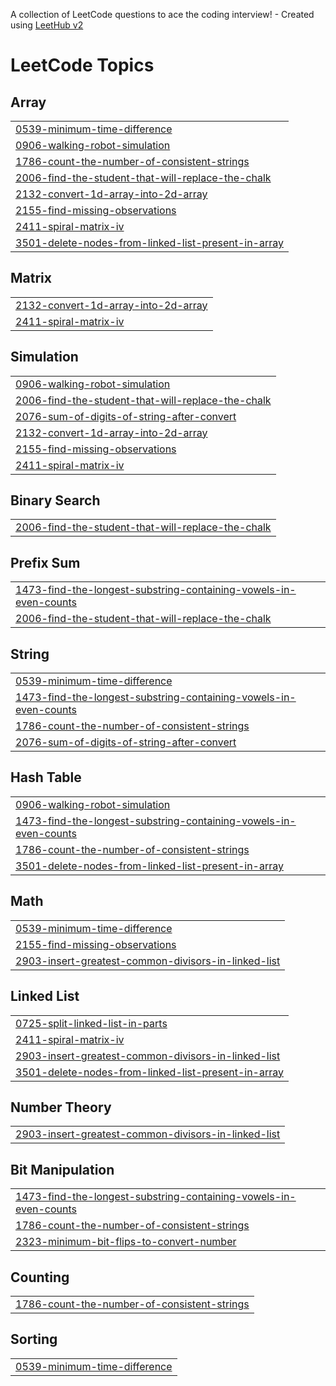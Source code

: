 A collection of LeetCode questions to ace the coding interview! - Created using [LeetHub v2](https://github.com/arunbhardwaj/LeetHub-2.0)
<!---LeetCode Topics Start-->
# LeetCode Topics
## Array
|  |
| ------- |
| [0539-minimum-time-difference](https://github.com/Rit2114/LeetCode/tree/master/0539-minimum-time-difference) |
| [0906-walking-robot-simulation](https://github.com/Rit2114/LeetCode/tree/master/0906-walking-robot-simulation) |
| [1786-count-the-number-of-consistent-strings](https://github.com/Rit2114/LeetCode/tree/master/1786-count-the-number-of-consistent-strings) |
| [2006-find-the-student-that-will-replace-the-chalk](https://github.com/Rit2114/LeetCode/tree/master/2006-find-the-student-that-will-replace-the-chalk) |
| [2132-convert-1d-array-into-2d-array](https://github.com/Rit2114/LeetCode/tree/master/2132-convert-1d-array-into-2d-array) |
| [2155-find-missing-observations](https://github.com/Rit2114/LeetCode/tree/master/2155-find-missing-observations) |
| [2411-spiral-matrix-iv](https://github.com/Rit2114/LeetCode/tree/master/2411-spiral-matrix-iv) |
| [3501-delete-nodes-from-linked-list-present-in-array](https://github.com/Rit2114/LeetCode/tree/master/3501-delete-nodes-from-linked-list-present-in-array) |
## Matrix
|  |
| ------- |
| [2132-convert-1d-array-into-2d-array](https://github.com/Rit2114/LeetCode/tree/master/2132-convert-1d-array-into-2d-array) |
| [2411-spiral-matrix-iv](https://github.com/Rit2114/LeetCode/tree/master/2411-spiral-matrix-iv) |
## Simulation
|  |
| ------- |
| [0906-walking-robot-simulation](https://github.com/Rit2114/LeetCode/tree/master/0906-walking-robot-simulation) |
| [2006-find-the-student-that-will-replace-the-chalk](https://github.com/Rit2114/LeetCode/tree/master/2006-find-the-student-that-will-replace-the-chalk) |
| [2076-sum-of-digits-of-string-after-convert](https://github.com/Rit2114/LeetCode/tree/master/2076-sum-of-digits-of-string-after-convert) |
| [2132-convert-1d-array-into-2d-array](https://github.com/Rit2114/LeetCode/tree/master/2132-convert-1d-array-into-2d-array) |
| [2155-find-missing-observations](https://github.com/Rit2114/LeetCode/tree/master/2155-find-missing-observations) |
| [2411-spiral-matrix-iv](https://github.com/Rit2114/LeetCode/tree/master/2411-spiral-matrix-iv) |
## Binary Search
|  |
| ------- |
| [2006-find-the-student-that-will-replace-the-chalk](https://github.com/Rit2114/LeetCode/tree/master/2006-find-the-student-that-will-replace-the-chalk) |
## Prefix Sum
|  |
| ------- |
| [1473-find-the-longest-substring-containing-vowels-in-even-counts](https://github.com/Rit2114/LeetCode/tree/master/1473-find-the-longest-substring-containing-vowels-in-even-counts) |
| [2006-find-the-student-that-will-replace-the-chalk](https://github.com/Rit2114/LeetCode/tree/master/2006-find-the-student-that-will-replace-the-chalk) |
## String
|  |
| ------- |
| [0539-minimum-time-difference](https://github.com/Rit2114/LeetCode/tree/master/0539-minimum-time-difference) |
| [1473-find-the-longest-substring-containing-vowels-in-even-counts](https://github.com/Rit2114/LeetCode/tree/master/1473-find-the-longest-substring-containing-vowels-in-even-counts) |
| [1786-count-the-number-of-consistent-strings](https://github.com/Rit2114/LeetCode/tree/master/1786-count-the-number-of-consistent-strings) |
| [2076-sum-of-digits-of-string-after-convert](https://github.com/Rit2114/LeetCode/tree/master/2076-sum-of-digits-of-string-after-convert) |
## Hash Table
|  |
| ------- |
| [0906-walking-robot-simulation](https://github.com/Rit2114/LeetCode/tree/master/0906-walking-robot-simulation) |
| [1473-find-the-longest-substring-containing-vowels-in-even-counts](https://github.com/Rit2114/LeetCode/tree/master/1473-find-the-longest-substring-containing-vowels-in-even-counts) |
| [1786-count-the-number-of-consistent-strings](https://github.com/Rit2114/LeetCode/tree/master/1786-count-the-number-of-consistent-strings) |
| [3501-delete-nodes-from-linked-list-present-in-array](https://github.com/Rit2114/LeetCode/tree/master/3501-delete-nodes-from-linked-list-present-in-array) |
## Math
|  |
| ------- |
| [0539-minimum-time-difference](https://github.com/Rit2114/LeetCode/tree/master/0539-minimum-time-difference) |
| [2155-find-missing-observations](https://github.com/Rit2114/LeetCode/tree/master/2155-find-missing-observations) |
| [2903-insert-greatest-common-divisors-in-linked-list](https://github.com/Rit2114/LeetCode/tree/master/2903-insert-greatest-common-divisors-in-linked-list) |
## Linked List
|  |
| ------- |
| [0725-split-linked-list-in-parts](https://github.com/Rit2114/LeetCode/tree/master/0725-split-linked-list-in-parts) |
| [2411-spiral-matrix-iv](https://github.com/Rit2114/LeetCode/tree/master/2411-spiral-matrix-iv) |
| [2903-insert-greatest-common-divisors-in-linked-list](https://github.com/Rit2114/LeetCode/tree/master/2903-insert-greatest-common-divisors-in-linked-list) |
| [3501-delete-nodes-from-linked-list-present-in-array](https://github.com/Rit2114/LeetCode/tree/master/3501-delete-nodes-from-linked-list-present-in-array) |
## Number Theory
|  |
| ------- |
| [2903-insert-greatest-common-divisors-in-linked-list](https://github.com/Rit2114/LeetCode/tree/master/2903-insert-greatest-common-divisors-in-linked-list) |
## Bit Manipulation
|  |
| ------- |
| [1473-find-the-longest-substring-containing-vowels-in-even-counts](https://github.com/Rit2114/LeetCode/tree/master/1473-find-the-longest-substring-containing-vowels-in-even-counts) |
| [1786-count-the-number-of-consistent-strings](https://github.com/Rit2114/LeetCode/tree/master/1786-count-the-number-of-consistent-strings) |
| [2323-minimum-bit-flips-to-convert-number](https://github.com/Rit2114/LeetCode/tree/master/2323-minimum-bit-flips-to-convert-number) |
## Counting
|  |
| ------- |
| [1786-count-the-number-of-consistent-strings](https://github.com/Rit2114/LeetCode/tree/master/1786-count-the-number-of-consistent-strings) |
## Sorting
|  |
| ------- |
| [0539-minimum-time-difference](https://github.com/Rit2114/LeetCode/tree/master/0539-minimum-time-difference) |
<!---LeetCode Topics End-->
